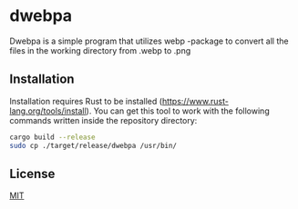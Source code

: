 # dwebpa

Dwebpa is a simple program that utilizes webp -package to convert all the files in the working directory from .webp to .png

## Installation

Installation requires Rust to be installed (https://www.rust-lang.org/tools/install). You can get this tool to work with the following commands written inside the repository directory:

```bash
cargo build --release
sudo cp ./target/release/dwebpa /usr/bin/
```

## License
[MIT](https://choosealicense.com/licenses/mit/)